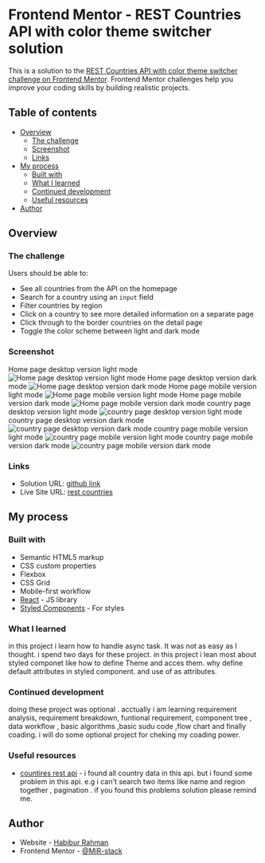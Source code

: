 # Frontend Mentor - REST Countries API with color theme switcher solution

This is a solution to the [REST Countries API with color theme switcher challenge on Frontend Mentor](https://www.frontendmentor.io/challenges/rest-countries-api-with-color-theme-switcher-5cacc469fec04111f7b848ca). Frontend Mentor challenges help you improve your coding skills by building realistic projects. 

## Table of contents

- [Overview](#overview)
  - [The challenge](#the-challenge)
  - [Screenshot](#screenshot)
  - [Links](#links)
- [My process](#my-process)
  - [Built with](#built-with)
  - [What I learned](#what-i-learned)
  - [Continued development](#continued-development)
  - [Useful resources](#useful-resources)
- [Author](#author)


## Overview

### The challenge

Users should be able to:

- See all countries from the API on the homepage
- Search for a country using an `input` field
- Filter countries by region
- Click on a country to see more detailed information on a separate page
- Click through to the border countries on the detail page
- Toggle the color scheme between light and dark mode 

### Screenshot

Home page desktop version light mode
![Home page desktop version light mode](./screenshots/home_page_light_mode_desktop_version.png)
Home page desktop version dark mode
![Home page desktop version dark mode](./screenshots/home_page_dark_mode_desktop_version.png)
Home page mobile version light mode
![Home page mobile version light mode](./screenshots/home_page_light_mode_mobile_version.png)
Home page mobile version dark mode
![Home page mobile version dark mode](./screenshots/home_page_dark_mode_mobile_version.png)
country page desktop version light mode
![country page desktop version light mode](./screenshots/country_page_light_mode_desktop_version.png)
country page desktop version dark mode
![country page desktop version dark mode](./screenshots/country_page_dark_mode_desktop_version.png)
country page mobile version light mode
![country page mobile version light mode](./screenshots/country_page_light_mode_mobile_version.png)
country page mobile version dark mode
![country page mobile version dark mode](./screenshots/country_page_dark_mode_mobile_version.png)

### Links

- Solution URL: [github link](https://github.com/MiR-stack/rest_countries.git)
- Live Site URL: [rest countries](https://restcountries809.netlify.app/)

## My process

### Built with

- Semantic HTML5 markup
- CSS custom properties
- Flexbox
- CSS Grid
- Mobile-first workflow
- [React](https://reactjs.org/) - JS library
- [Styled Components](https://styled-components.com/) - For styles


### What I learned
in this project i learn how to handle async task. It was not as easy as I thought. i spend two days for these project. in this project i lean most about styled componet like how to define Theme and acces them. why define default attributes in styled component. and use of as attributes.


### Continued development

doing these project was optional . acctually i am learning requirement analysis, requirement breakdown, funtional requirement, component tree , data workflow , basic algorithms ,basic sudu code ,flow chart and finally coading. i will do some optional project for cheking my coading power.

### Useful resources

- [countires rest api](https://restcountries.com/) - i found all country data in this api. but i found some problem in this api. e.g i can't search two items like name and region together , pagination . if you found this problems solution please remind me.


## Author

- Website - [Habibur Rahman](https://github.com/MiR-stack)
- Frontend Mentor - [@MiR-stack](https://www.frontendmentor.io/profile/MiR-stack)

